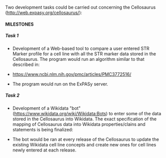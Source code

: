 Two development tasks could be carried out concerning the Cellosaurus (http://web.expasy.org/cellosaurus/):

#### MILESTONES

##### Task 1

-	Development of a Web-based tool to compare a user entered STR Marker profile for a cell line with all the STR marker data stored in the Cellosaurus. The program would run an algorithm similar to that described in:

* https://www.ncbi.nlm.nih.gov/pmc/articles/PMC3772516/

-	The program would run on the ExPASy server. 

##### Task 2

-	 Development of a Wikidata "bot" (https://www.wikidata.org/wiki/Wikidata:Bots) to enter some of the data stored in the Cellosaurus into Wikidata. The exact specification of the mapping of Cellosaurus data into Wikidata properties/clains and statements is being finalized:

- The bot would be ran at every release of the Cellosaurus to update the existing Wikidata cell line concepts and create new ones for cell lines newly entered at each release.
